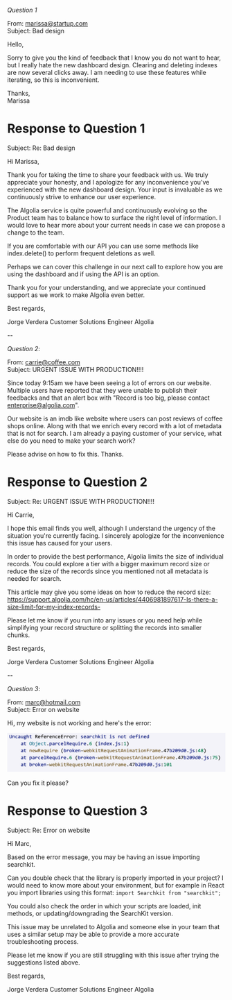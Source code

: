 _Question 1_

From: marissa@startup.com  
Subject: Bad design

Hello,

Sorry to give you the kind of feedback that I know you do not want to hear, but I really hate the new dashboard design. Clearing and deleting indexes are now several clicks away. I am needing to use these features while iterating, so this is inconvenient.

Thanks,  
Marissa

# Response to Question 1

Subject: Re: Bad design

Hi Marissa,

Thank you for taking the time to share your feedback with us. We truly appreciate your honesty, and I apologize for any inconvenience you've experienced with the new dashboard design. Your input is invaluable as we continuously strive to enhance our user experience.

The Algolia service is quite powerful and continuously evolving so the Product team has to balance how to surface the right level of information. I would love to hear more about your current needs in case we can propose a change to the team.

If you are comfortable with our API you can use some methods like index.delete() to perform frequent deletions as well.

Perhaps we can cover this challenge in our next call to explore how you are using the dashboard and if using the API is an option.

Thank you for your understanding, and we appreciate your continued support as we work to make Algolia even better.

Best regards,

Jorge Verdera Customer Solutions Engineer Algolia

--

_Question 2_:

From: carrie@coffee.com  
Subject: URGENT ISSUE WITH PRODUCTION!!!!

Since today 9:15am we have been seeing a lot of errors on our website. Multiple users have reported that they were unable to publish their feedbacks and that an alert box with "Record is too big, please contact enterprise@algolia.com".

Our website is an imdb like website where users can post reviews of coffee shops online. Along with that we enrich every record with a lot of metadata that is not for search. I am already a paying customer of your service, what else do you need to make your search work?

Please advise on how to fix this. Thanks.

# Response to Question 2

Subject: Re: URGENT ISSUE WITH PRODUCTION!!!!

Hi Carrie,

I hope this email finds you well, although I understand the urgency of the situation you're currently facing. I sincerely apologize for the inconvenience this issue has caused for your users.

In order to provide the best performance, Algolia limits the size of individual records. You could explore a tier with a bigger maximum record size or reduce the size of the records since you mentioned not all metadata is needed for search.

This article may give you some ideas on how to reduce the record size: https://support.algolia.com/hc/en-us/articles/4406981897617-Is-there-a-size-limit-for-my-index-records-

Please let me know if you run into any issues or you need help while simplifying your record structure or splitting the records into smaller chunks.

Best regards,

Jorge Verdera Customer Solutions Engineer Algolia

--

_Question 3_:

From: marc@hotmail.com  
Subject: Error on website

Hi, my website is not working and here's the error:

![error message](./error.png)

Can you fix it please?

# Response to Question 3

Subject: Re: Error on website

Hi Marc,

Based on the error message, you may be having an issue importing searchkit.

Can you double check that the library is properly imported in your project? I would need to know more about your environment, but for example in React you import libraries using this format: `import Searchkit from "searchkit";`

You could also check the order in which your scripts are loaded, init methods, or updating/downgrading the SearchKit version.

This issue may be unrelated to Algolia and someone else in your team that uses a similar setup may be able to provide a more accurate troubleshooting process.

Please let me know if you are still struggling with this issue after trying the suggestions listed above.

Best regards,

Jorge Verdera Customer Solutions Engineer Algolia
